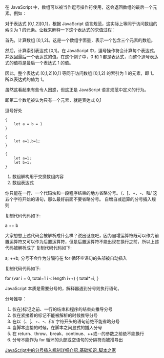 在 JavaScript 中，数组可以被当作逗号操作符使用，这会返回数组的最后一个元素。例如：

对于表达式 [0,1,2][0,1]，根据 JavaScript 语言规范，这实际上等同于访问数组的索引为 1 的元素。让我来解释一下这个表达式的求值过程：

首先，计算数组 [0,1,2]。这是一个数组字面量，表示一个包含三个元素的数组。

然后，计算索引表达式 [0,1]。在 JavaScript 中，逗号操作符会计算每个表达式，并返回最后一个表达式的值。在这个例子中，0 和 1 都是表达式，而整个逗号表达式的值将是最后一个表达式 1 的值。

因此，整个表达式 [0,1,2][0,1] 等同于访问数组 [0,1,2] 的索引为 1 的元素，即 1。所以表达式的值为 1。

虽然这看起来有些令人困惑，但这正是 JavaScript 语言规范中定义的行为。

即第二个数组被认为只有一个元素，就是表达式 0,1


逗号好处
```
{
	let a = b = 1
}

{
	let a=1,b=1;
}

{
	let a=1;
	let b=1;
}
```


1. 数组解构用于交换数组内容
2. 数组表达式

你只能在一行、一个代码块和一段程序结束的地方省略分号。（、[、+、-、和/  这五个字符开始的语句，那么最好前面不要省略分号。
自增自减运算的分号插入规则

复制代码代码如下:

a
++
b

大家想想上述代码会被解析成什么样？说出谜底吧，因为自增运算符既可以作为前置运算符又可以作为后置运算符，但是后置运算符不能出现在换行之前，所以上述代码被解析成了
复制代码代码如下:

a;
++b;
分号不会作为分隔符在 for 循环空语句的头部被自动插入

复制代码代码如下:

for (var i = 0, total=1
    i < length
    i++) {
    total*=i;
}


JavaScript 本质是需要分号的，解释器遇到分号则执行语句。

分号推导：
1. 仅在}标记之前、一行的结束和程序的结束处推导分号
2. 仅在紧接着的标记不能被解析的时候推导分号
3. 在以（、[、+、-、和/ 字符开头的语句前绝不能省略分号
4. 当脚本连接的时候，在脚本之间显式的插入分号
5. 在 return、throw、break、continue、++或--的参数之前绝不能换行
6. 分号不能作为 for 循环的头部或空语句的分隔符而被推导出

[JavaScript中的分号插入机制详细介绍\_基础知识\_脚本之家](https://www.jb51.net/article/61027.htm)